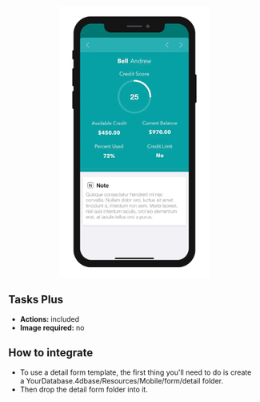 <p align="center"><img src="https://github.com/4d-for-ios/4d-for-ios-form-detail-TasksPlus/blob/master/template.gif" alt="Tasks Plus" height="auto" width="300"></p>

## Tasks Plus

* **Actions:** included
* **Image required:** no

## How to integrate

* To use a detail form template, the first thing you'll need to do is create a YourDatabase.4dbase/Resources/Mobile/form/detail folder.
* Then drop the detail form folder into it.

